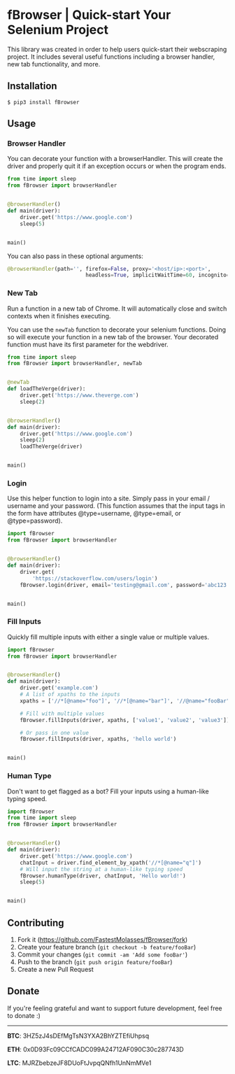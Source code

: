 # fBrowser | Quick-start Your Selenium Project
This library was created in order to help users quick-start their webscraping project. It includes several useful functions including a browser handler, new tab functionality, and more.

## Installation
```
$ pip3 install fBrowser
```

## Usage

### Browser Handler
You can decorate your function with a browserHandler. This will create the driver and properly quit it if an exception occurs or when the program ends.

```python
from time import sleep
from fBrowser import browserHandler


@browserHandler()
def main(driver):
    driver.get('https://www.google.com')
    sleep(5)


main()
```

You can also pass in these optional arguments:

```python
@browserHandler(path='', firefox=False, proxy='<host/ip>:<port>', 
                         headless=True, implicitWaitTime=60, incognito=True)
```

### New Tab
Run a function in a new tab of Chrome. It will automatically close and switch contexts when it finishes executing. 

You can use the `newTab` function to decorate your selenium functions. Doing so will execute your function in a new tab of the browser. Your decorated function must have its first parameter for the webdriver.

```python
from time import sleep
from fBrowser import browserHandler, newTab


@newTab
def loadTheVerge(driver):
    driver.get('https://www.theverge.com')
    sleep(2)


@browserHandler()
def main(driver):
    driver.get('https://www.google.com')
    sleep(2)
    loadTheVerge(driver)


main()
```

### Login
Use this helper function to login into a site. Simply pass in your email / username and your password. (This function assumes that the input tags in the form have attributes @type=username, @type=email, or @type=password).

```python
import fBrowser
from fBrowser import browserHandler


@browserHandler()
def main(driver):
    driver.get(
        'https://stackoverflow.com/users/login')
    fBrowser.login(driver, email='testing@gmail.com', password='abc123')


main()
```

### Fill Inputs
Quickly fill multiple inputs with either a single value or multiple values.

```python
import fBrowser
from fBrowser import browserHandler


@browserHandler()
def main(driver):
    driver.get('example.com')
    # A list of xpaths to the inputs
    xpaths = ['//*[@name="foo"]', '//*[@name="bar"]', '//@name="fooBar"']

    # Fill with multiple values
    fBrowser.fillInputs(driver, xpaths, ['value1', 'value2', 'value3'])

    # Or pass in one value
    fBrowser.fillInputs(driver, xpaths, 'hello world')


main()
```

### Human Type
Don't want to get flagged as a bot? Fill your inputs using a human-like typing speed.

```python
import fBrowser
from time import sleep
from fBrowser import browserHandler


@browserHandler()
def main(driver):
    driver.get('https://www.google.com')
    chatInput = driver.find_element_by_xpath('//*[@name="q"]')
    # Will input the string at a human-like typing speed
    fBrowser.humanType(driver, chatInput, 'Hello world!')
    sleep(5)


main()
```

## Contributing

1. Fork it (<https://github.com/FastestMolasses/fBrowser/fork>)
2. Create your feature branch (`git checkout -b feature/fooBar`)
3. Commit your changes (`git commit -am 'Add some fooBar'`)
4. Push to the branch (`git push origin feature/fooBar`)
5. Create a new Pull Request

## Donate

If you're feeling grateful and want to support future development, feel free to donate :)

---

**BTC**: 3HZ5zJ4sDEfMgTsN3YXA2BhYZTEfiUhpsq

**ETH**: 0x0D93Fc09CCfCADC099A24712AF090C30c287743D

**LTC**: MJRZbebzeJF8DUoFtJvpqQNfh1UnNmMVe1
